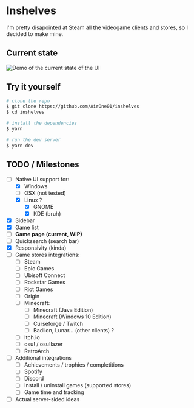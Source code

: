 # Inshelves

I'm pretty disapointed at Steam all the videogame clients and stores, so I decided to make mine.

## Current state

![Demo of the current state of the UI](https://i.imgur.com/zHpZXHU.png)

## Try it yourself

```bash
# clone the repo
$ git clone https://github.com/AirOne01/inshelves
$ cd inshelves

# install the dependencies
$ yarn

# run the dev server
$ yarn dev
```

## TODO / Milestones

* [ ] Native UI support for:
  * [X] Windows
  * [ ] OSX (not tested)
  * [X] Linux ?
    * [X] GNOME
    * [X] KDE (bruh)
* [X] Sidebar
* [X] Game list
* [ ] **Game page (current, WIP)**
* [ ] Quicksearch (search bar)
* [X] Responsivity (kinda)
* [ ] Game stores integrations:
  * [ ] Steam
  * [ ] Epic Games
  * [ ] Ubisoft Connect
  * [ ] Rockstar Games
  * [ ] Riot Games
  * [ ] Origin
  * [ ] Minecraft:
    * [ ] Minecraft (Java Edition)
    * [ ] Minecraft (Windows 10 Edition)
    * [ ] Curseforge / Twitch
    * [ ] Badlion, Lunar... (other clients) ?
  * [ ] Itch.io
  * [ ] osu! / osu!lazer
  * [ ] RetroArch
* [ ] Additional integrations
  * [ ] Achievements / trophies / completitions
  * [ ] Spotify
  * [ ] Discord
  * [ ] Install / uninstall games (supported stores)
  * [ ] Game time and tracking
* [ ] Actual server-sided ideas
